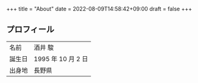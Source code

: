 +++
title = "About"
date = 2022-08-09T14:58:42+09:00
draft = false
+++

## プロフィール

|        |                    |
| ------ | ------------------ |
| 名前   | 酒井 駿            |
| 誕生日 | 1995 年 10 月 2 日 |
| 出身地 | 長野県             |
